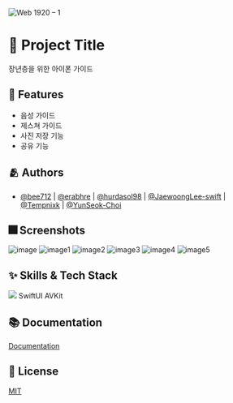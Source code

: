 
![Web 1920 – 1](https://user-images.githubusercontent.com/66102708/163713253-d21445e7-ca62-49d1-85ce-d032901636a7.png)


# :iphone: Project Title

장년층을 위한 아이폰 가이드


## :pushpin: Features

- 음성 가이드
- 제스쳐 가이드
- 사진 저장 기능
- 공유 기능


## :people_hugging: Authors

- [@bee712](https://github.com/bee712) | [@erabhre](https://github.com/erabhre) | [@hurdasol98](https://github.com/hurdasol98) | [@JaewoongLee-swift](https://github.com/JaewoongLee-swift) | [@Tempnixk](https://github.com/Tempnixk) | [@YunSeok-Choi](https://github.com/YunSeok-Choi)



## :fireworks: Screenshots
![image](https://user-images.githubusercontent.com/66102708/163712745-711795ab-bc3f-4fd5-bf22-14408d84b2ee.png)
![image1](https://user-images.githubusercontent.com/66102708/163712748-4c4332fb-7689-4af7-bd98-0c491ca0ceae.png)
![image2](https://user-images.githubusercontent.com/66102708/163712750-d879a1df-b70a-4c0f-8a2a-333d8cb5a02d.png)
![image3](https://user-images.githubusercontent.com/66102708/163712752-608b6da9-d113-42dc-bfc3-2d94f19ec339.png)
![image4](https://user-images.githubusercontent.com/66102708/163712757-0dffc2be-b952-41a7-b771-f7c554c70a97.png)
![image5](https://user-images.githubusercontent.com/66102708/163712760-989fd898-9c0d-415d-bdeb-0501e5a099cf.png)


## :sparkles: Skills & Tech Stack
<img src="https://img.shields.io/badge/Swift-F05138?style=for-the-badge&logo=Swift&logoColor=white">
SwiftUI
AVKit

## :books: Documentation

[Documentation](https://developer.apple.com/xcode/swiftui/)


## :lock_with_ink_pen: License

[MIT](https://choosealicense.com/licenses/mit/)

